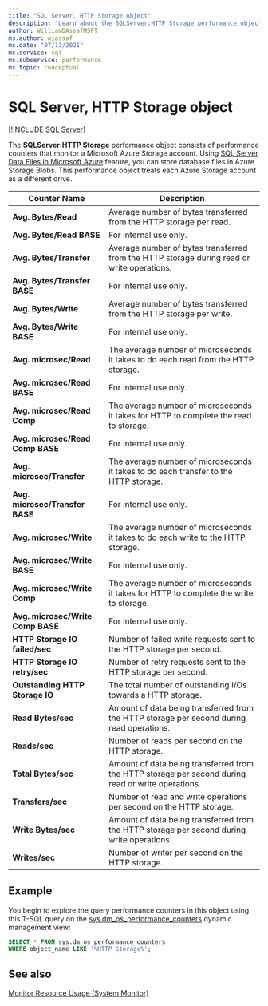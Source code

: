 ```yaml
---
title: "SQL Server, HTTP Storage object"
description: "Learn about the SQLServer:HTTP Storage performance object, which consists of performance counters that monitor an Azure Storage account."
author: WilliamDAssafMSFT
ms.author: wiassaf
ms.date: "07/13/2021"
ms.service: sql
ms.subservice: performance
ms.topic: conceptual
---
```

# SQL Server, HTTP Storage object
 [!INCLUDE [SQL Server](../../includes/applies-to-version/sqlserver.md)]

  The **SQLServer:HTTP Storage** performance object consists of performance counters that monitor a Microsoft Azure Storage account. Using [SQL Server Data Files in Microsoft Azure](../../relational-databases/databases/sql-server-data-files-in-microsoft-azure.md) feature, you can store database files in Azure Storage Blobs. This performance object treats each Azure Storage account as a different drive.  
  
|Counter Name|Description|  
|------------------|-----------------|  
|**Avg. Bytes/Read**|Average number of bytes transferred from the HTTP storage per read.|  
|**Avg. Bytes/Read BASE**|For internal use only.|
|**Avg. Bytes/Transfer**|Average number of bytes transferred from the HTTP storage during read or write operations.|  
|**Avg. Bytes/Transfer BASE**|For internal use only.|
|**Avg. Bytes/Write**|Average number of bytes transferred from the HTTP storage per write.|  
|**Avg. Bytes/Write BASE**|For internal use only.|
|**Avg. microsec/Read**|The average number of microseconds it takes to do each read from the HTTP storage.|  
|**Avg. microsec/Read BASE**|For internal use only.|
|**Avg. microsec/Read Comp**|The average number of microseconds it takes for HTTP to complete the read to storage.| 
|**Avg. microsec/Read Comp BASE**|For internal use only.|
|**Avg. microsec/Transfer**|The average number of microseconds it takes to do each transfer to the HTTP storage.|  
|**Avg. microsec/Transfer BASE**|For internal use only.|
|**Avg. microsec/Write**|The average number of microseconds it takes to do each write to the HTTP storage.|  
|**Avg. microsec/Write BASE**|For internal use only.|
|**Avg. microsec/Write Comp**|The average number of microseconds it takes for HTTP to complete the write to storage.|  
|**Avg. microsec/Write Comp BASE**|For internal use only.|
|**HTTP Storage IO failed/sec**|Number of failed write requests sent to the HTTP storage per second.| 
|**HTTP Storage IO retry/sec**|Number of retry requests sent to the HTTP storage per second.|  
|**Outstanding HTTP Storage IO**|The total number of outstanding I/Os towards a HTTP storage.|  
|**Read Bytes/sec**|Amount of data being transferred from the HTTP storage per second during read operations.|  
|**Reads/sec**|Number of reads per second on the HTTP storage.|  
|**Total Bytes/sec**|Amount of data being transferred from the HTTP storage per second during read or write operations.|  
|**Transfers/sec**|Number of read and write operations per second on the HTTP storage.|  
|**Write Bytes/sec**|Amount of data being transferred from the HTTP storage per second during write operations.|  
|**Writes/sec**|Number of writer per second on the HTTP storage.|  

## Example

You begin to explore the query performance counters in this object using this T-SQL query on the [sys.dm_os_performance_counters](../system-dynamic-management-views/sys-dm-os-performance-counters-transact-sql.md) dynamic management view:

```sql
SELECT * FROM sys.dm_os_performance_counters
WHERE object_name LIKE '%HTTP Storage%';
```  
  
## See also  
 [Monitor Resource Usage &#40;System Monitor&#41;](../../relational-databases/performance-monitor/monitor-resource-usage-system-monitor.md)  
  
  
